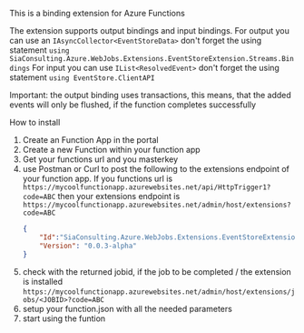 This is a binding extension for Azure Functions

The extension supports output bindings and input bindings.
For output you can use an `IAsyncCollector<EventStoreData>` don't forget the using statement `using SiaConsulting.Azure.WebJobs.Extensions.EventStoreExtension.Streams.Bindings`
For input you can use `IList<ResolvedEvent>` don't forget the using statement `using EventStore.ClientAPI`

Important: the output binding uses transactions, this means, that the added events will only be flushed, if the function completes successfully


How to install

1. Create an Function App in the portal
2. Create a new Function within your function app
3. Get your functions url and you masterkey
4. use Postman or Curl to post the following to the extensions endpoint of your function app. If you functions url is `https://mycoolfunctionapp.azurewebsites.net/api/HttpTrigger1?code=ABC` then your extensions endpoint is `https://mycoolfunctionapp.azurewebsites.net/admin/host/extensions?code=ABC`
	```json
	{
		"Id":"SiaConsulting.Azure.WebJobs.Extensions.EventStoreExtension.Streams",
		"Version": "0.0.3-alpha"
	}
	```
5. check with the returned jobid, if the job to be completed / the extension is installed `https://mycoolfunctionapp.azurewebsites.net/admin/host/extensions/jobs/<JOBID>?code=ABC`
6. setup your function.json with all the needed parameters
7. start using the funtion

